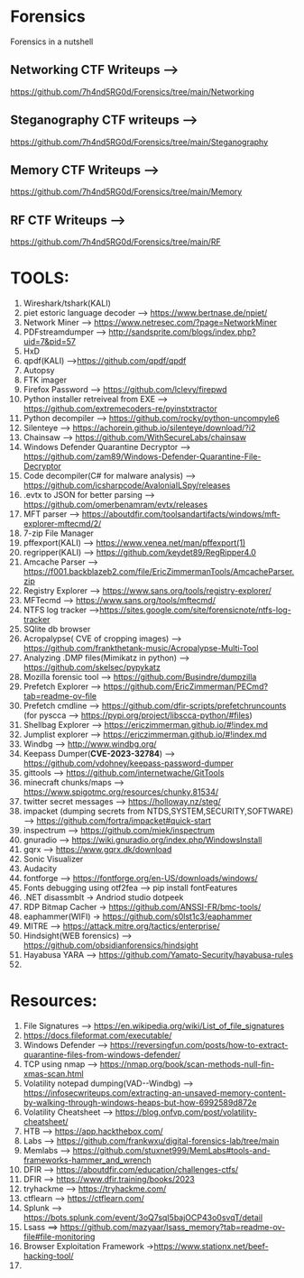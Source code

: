 # Forensics
Forensics in a nutshell

## Networking CTF Writeups -->  
https://github.com/7h4nd5RG0d/Forensics/tree/main/Networking 
## Steganography CTF writeups --> 
https://github.com/7h4nd5RG0d/Forensics/tree/main/Steganography  
## Memory CTF Writeups --> 
https://github.com/7h4nd5RG0d/Forensics/tree/main/Memory  
## RF CTF Writeups -->  
https://github.com/7h4nd5RG0d/Forensics/tree/main/RF

# TOOLS:  
1) Wireshark/tshark(KALI)    
2) piet estoric language decoder --> https://www.bertnase.de/npiet/
3) Network Miner --> https://www.netresec.com/?page=NetworkMiner
4) PDFstreamdumper --> http://sandsprite.com/blogs/index.php?uid=7&pid=57
5) HxD
6) qpdf(KALI) -->https://github.com/qpdf/qpdf
7) Autopsy
8) FTK imager
9) Firefox Password --> https://github.com/lclevy/firepwd
10) Python installer retreiveal from EXE --> https://github.com/extremecoders-re/pyinstxtractor
11) Python decompiler --> https://github.com/rocky/python-uncompyle6
12) Silenteye --> https://achorein.github.io/silenteye/download/?i2
13) Chainsaw --> https://github.com/WithSecureLabs/chainsaw
14) Windows Defender Quarantine Decryptor --> https://github.com/zam89/Windows-Defender-Quarantine-File-Decryptor
15) Code decompiler(C# for malware analysis) --> https://github.com/icsharpcode/AvaloniaILSpy/releases
16) .evtx to JSON for better parsing --> https://github.com/omerbenamram/evtx/releases
17) MFT parser --> https://aboutdfir.com/toolsandartifacts/windows/mft-explorer-mftecmd/2/
18) 7-zip File Manager
19) pffexport(KALI) --> https://www.venea.net/man/pffexport(1)
20) regripper(KALI) --> https://github.com/keydet89/RegRipper4.0
21) Amcache Parser --> https://f001.backblazeb2.com/file/EricZimmermanTools/AmcacheParser.zip
22) Registry Explorer --> https://www.sans.org/tools/registry-explorer/
23) MFTecmd --> https://www.sans.org/tools/mftecmd/
24) NTFS log tracker -->https://sites.google.com/site/forensicnote/ntfs-log-tracker
25) SQlite db browser
26) Acropalypse( CVE of cropping images) --> https://github.com/frankthetank-music/Acropalypse-Multi-Tool
27) Analyzing .DMP files(Mimikatz in python) --> https://github.com/skelsec/pypykatz
28) Mozilla forensic tool --> https://github.com/Busindre/dumpzilla
29) Prefetch Explorer --> https://github.com/EricZimmerman/PECmd?tab=readme-ov-file
30) Prefetch cmdline --> https://github.com/dfir-scripts/prefetchruncounts (for pyscca --> https://pypi.org/project/libscca-python/#files)  
31) Shellbag Explorer --> https://ericzimmerman.github.io/#!index.md
32) Jumplist explorer --> https://ericzimmerman.github.io/#!index.md
33) Windbg --> http://www.windbg.org/
34) Keepass Dumper(**CVE-2023-32784**) --> https://github.com/vdohney/keepass-password-dumper
35) gittools --> https://github.com/internetwache/GitTools
36) minecraft chunks/maps --> https://www.spigotmc.org/resources/chunky.81534/
37) twitter secret messages --> https://holloway.nz/steg/
38) impacket (dumping secrets from NTDS,SYSTEM,SECURITY,SOFTWARE) --> https://github.com/fortra/impacket#quick-start
39) inspectrum --> https://github.com/miek/inspectrum 
40) gnuradio --> https://wiki.gnuradio.org/index.php/WindowsInstall
41) gqrx --> https://www.gqrx.dk/download  
42) Sonic Visualizer
43) Audacity
44) fontforge --> https://fontforge.org/en-US/downloads/windows/
45) Fonts debugging using otf2fea --> pip install fontFeatures
46) .NET disassmblt -> Andriod studio dotpeek
47) RDP Bitmap Cacher -> https://github.com/ANSSI-FR/bmc-tools/
48) eaphammer(WIFI) -> https://github.com/s0lst1c3/eaphammer
49) MITRE --> https://attack.mitre.org/tactics/enterprise/
50) Hindsight(WEB forensics) --> https://github.com/obsidianforensics/hindsight
51) Hayabusa YARA --> https://github.com/Yamato-Security/hayabusa-rules
52) 

# Resources:  
1) File Signatures --> https://en.wikipedia.org/wiki/List_of_file_signatures
2) https://docs.fileformat.com/executable/
3) Windows Defender --> https://reversingfun.com/posts/how-to-extract-quarantine-files-from-windows-defender/
4) TCP using nmap --> https://nmap.org/book/scan-methods-null-fin-xmas-scan.html
5) Volatility notepad dumping(VAD--Windbg) --> https://infosecwriteups.com/extracting-an-unsaved-memory-content-by-walking-through-windows-heaps-but-how-6992589d872e
6) Volatility Cheatsheet --> https://blog.onfvp.com/post/volatility-cheatsheet/
7) HTB --> https://app.hackthebox.com/
8) Labs --> https://github.com/frankwxu/digital-forensics-lab/tree/main
9) Memlabs --> https://github.com/stuxnet999/MemLabs#tools-and-frameworks-hammer_and_wrench
10) DFIR --> https://aboutdfir.com/education/challenges-ctfs/
11) DFIR --> https://www.dfir.training/books/2023
12) tryhackme --> https://tryhackme.com/
13) ctflearn --> https://ctflearn.com/
14) Splunk --> https://bots.splunk.com/event/3oQ7sqI5bajOCP43o0svqT/detail
15) Lsass ==> https://github.com/mazyaar/lsass_memory?tab=readme-ov-file#file-monitoring
16) Browser Exploitation Framework ->https://www.stationx.net/beef-hacking-tool/
17) 
